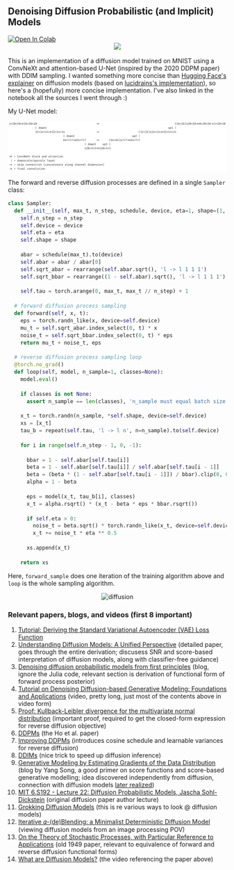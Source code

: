 ## Denoising Diffusion Probabilistic (and Implicit) Models

<a target="_blank" href="https://colab.research.google.com/github/okarthikb/diffusion/blob/main/diffusion.ipynb">
  <img src="https://colab.research.google.com/assets/colab-badge.svg" alt="Open In Colab"/>
</a>

<div align='center'>
  <img src='https://github.com/okarthikb/diffusion/assets/86470305/776bebfb-8574-45a3-8ee7-88a61e681203'/>
</div>

This is an implementation of a diffusion model trained on MNIST using a ConvNeXt and attention-based U-Net (inspired by the 2020 DDPM paper) with DDIM sampling. I wanted something more concise than [Hugging Face's explainer](https://huggingface.co/blog/annotated-diffusion) on diffusion models (based on [lucidrains's implementation](https://github.com/lucidrains/denoising-diffusion-pytorch)), so here's a (hopefully) more concise implementation. I've also linked in the notebook all the sources I went through :)

My U-Net model:

<div align='center'>
  <img src='U-Net.png'/>
</div>


The forward and reverse diffusion processes are defined in a single `Sampler` class:

```python
class Sampler:
  def __init__(self, max_t, n_step, schedule, device, eta=1, shape=(1, 28, 28)):
    self.n_step = n_step
    self.device = device
    self.eta = eta
    self.shape = shape

    abar = schedule(max_t).to(device)
    self.abar = abar / abar[0]
    self.sqrt_abar = rearrange(self.abar.sqrt(), 'l -> l 1 1 1')
    self.sqrt_bbar = rearrange((1 - self.abar).sqrt(), 'l -> l 1 1 1')

    self.tau = torch.arange(0, max_t, max_t // n_step) + 1

  # forward diffusion process sampling
  def forward(self, x, t):
    eps = torch.randn_like(x, device=self.device)
    mu_t = self.sqrt_abar.index_select(0, t) * x
    noise_t = self.sqrt_bbar.index_select(0, t) * eps
    return mu_t + noise_t, eps

  # reverse diffusion process sampling loop
  @torch.no_grad()
  def loop(self, model, n_sample=1, classes=None):
    model.eval()

    if classes is not None:
      assert n_sample == len(classes), 'n_sample must equal batch size'

    x_t = torch.randn(n_sample, *self.shape, device=self.device)
    xs = [x_t]
    tau_b = repeat(self.tau, 'l -> l n', n=n_sample).to(self.device)

    for i in range(self.n_step - 1, 0, -1):

      bbar = 1 - self.abar[self.tau[i]]
      beta = 1 - self.abar[self.tau[i]] / self.abar[self.tau[i - 1]]
      beta = (beta * (1 - self.abar[self.tau[i - 1]]) / bbar).clip(0, 0.999)
      alpha = 1 - beta

      eps = model(x_t, tau_b[i], classes)
      x_t = alpha.rsqrt() * (x_t - beta * eps * bbar.rsqrt())

      if self.eta > 0:
        noise_t = beta.sqrt() * torch.randn_like(x_t, device=self.device)
        x_t += noise_t * eta ** 0.5

      xs.append(x_t)

    return xs
```

Here, `forward_sample` does one iteration of the training algorithm above and `loop` is the whole sampling algorithm.

<div align='center'>
  <img width="922" alt="diffusion" src="https://github.com/okarthikb/Diffusion/assets/86470305/d98c9d24-b63e-4442-9826-9d9114f0e932"/>
</div>

### Relevant papers, blogs, and videos (first 8 important)

1. [Tutorial: Deriving the Standard Variational Autoencoder (VAE) Loss Function](https://arxiv.org/abs/1907.08956)
2. [Understanding Diffusion Models: A Unified Perspective](https://arxiv.org/abs/2208.11970) (detailed paper, goes through the entire derivation; discusess SNR and score-based interpretation of diffusion models, along with classifier-free guidance)
3. [Denoising diffusion probabilistic models from first principles](https://liorsinai.github.io/coding/2022/12/03/denoising-diffusion-1-spiral.html#reverse-process) (blog, ignore the Julia code, relevant section is derivation of functional form of forward process posterior)
4. [Tutorial on Denoising Diffusion-based Generative Modeling: Foundations and Applications](https://www.youtube.com/watch?v=cS6JQpEY9cs&t=2010s) (video, pretty long, just most of the contents above in video form)
5. [Proof: Kullback-Leibler divergence for the multivariate normal distribution](https://statproofbook.github.io/P/mvn-kl.html) (important proof, required to get the closed-form expression for reverse diffusion objective)
6. [DDPMs](https://arxiv.org/abs/2006.11239) (the Ho et al. paper)
7. [Improving DDPMs](https://arxiv.org/abs/2102.09672) (introduces cosine schedule and learnable variances for reverse diffusion)
8. [DDIMs](https://arxiv.org/abs/2010.02502) (nice trick to speed up diffusion inference)
9. [Generative Modeling by Estimating Gradients of the Data Distribution](https://yang-song.net/blog/2021/score/) (blog by Yang Song, a good primer on score functions and score-based generative modelling; idea discovered independently from diffusion, connection with diffusion models [later realized](https://www.quantamagazine.org/the-physics-principle-that-inspired-modern-ai-art-20230105/)\)
10. [MIT 6.S192 - Lecture 22: Diffusion Probabilistic Models, Jascha Sohl-Dickstein](https://www.youtube.com/watch?v=XCUlnHP1TNM&t=1016s) (original diffusion paper author lecture)
11. [Grokking Diffusion Models](https://nonint.com/2022/10/31/grokking-diffusion-models/) (this is re various ways to look @ diffusion models)
12. [Iterative 𝛼-(de)Blending: a Minimalist Deterministic Diffusion Model](https://ggx-research.github.io/publication/2023/05/10/publication-iadb.html) (viewing diffusion models from an image processing POV)
13. [On the Theory of Stochastic Processes, with Particular Reference to Applications](https://projecteuclid.org/ebooks/berkeley-symposium-on-mathematical-statistics-and-probability/Proceedings-of-the-First-Berkeley-Symposium-on-Mathematical-Statistics-and/chapter/On-the-Theory-of-Stochastic-Processes-with-Particular-Reference-to/bsmsp/1166219215.pdf) (old 1949 paper, relevant to equivalence of forward and reverse diffusion functional forms)
14. [What are Diffusion Models?](https://www.youtube.com/watch?v=fbLgFrlTnGU&t=251s) (the video referencing the paper above)
